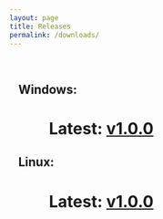 ```yaml
---
layout: page
title: Releases
permalink: /downloads/
---
```


&nbsp;

## &ensp; Windows:
 
# &emsp; &emsp; Latest: [v1.0.0](https://github.com/TheAspen/Dice_Roller_2000/releases/download/v1.0.0/DiceRoller2000.exe)

## &ensp; Linux:

# &emsp; &emsp; Latest: [v1.0.0](https://github.com/TheAspen/Dice_Roller_2000/releases/download/v1.0.0/DiceRoller2000.x86_64)